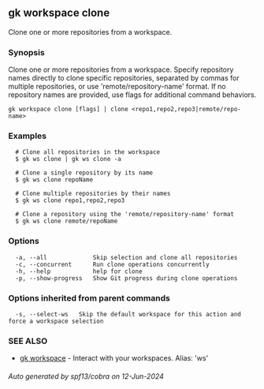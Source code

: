 ## gk workspace clone

Clone one or more repositories from a workspace.

### Synopsis

Clone one or more repositories from a workspace. Specify repository names directly to clone specific repositories,
separated by commas for multiple repositories, or use 'remote/repository-name' format.
If no repository names are provided, use flags for additional command behaviors.

```
gk workspace clone [flags] | clone <repo1,repo2,repo3|remote/repo-name>
```

### Examples

```
  # Clone all repositories in the workspace
  $ gk ws clone | gk ws clone -a

  # Clone a single repository by its name
  $ gk ws clone repoName

  # Clone multiple repositories by their names
  $ gk ws clone repo1,repo2,repo3

  # Clone a repository using the 'remote/repository-name' format
  $ gk ws clone remote/repoName
```

### Options

```
  -a, --all             Skip selection and clone all repositories
  -c, --concurrent      Run clone operations concurrently
  -h, --help            help for clone
  -p, --show-progress   Show Git progress during clone operations
```

### Options inherited from parent commands

```
  -s, --select-ws   Skip the default workspace for this action and force a workspace selection
```

### SEE ALSO

* [gk workspace](gk_workspace.md)	 - Interact with your workspaces. Alias: 'ws'

###### Auto generated by spf13/cobra on 12-Jun-2024
